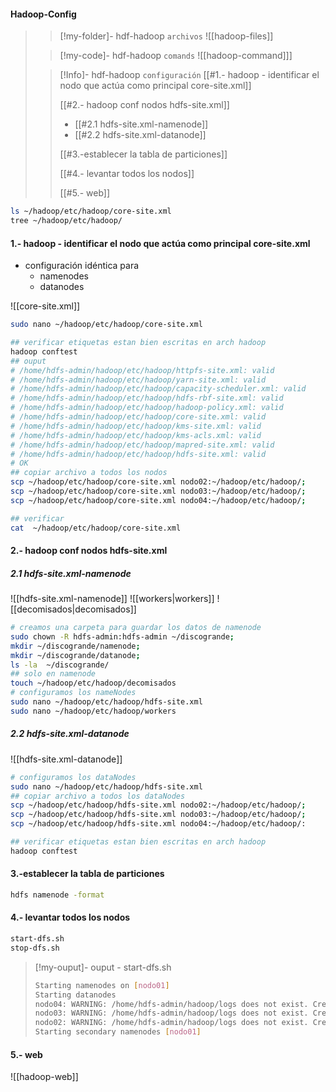 
#### Hadoop-Config
>
>>[!my-folder]-   hdf-hadoop `archivos`
>>![[hadoop-files]]
>
>>[!my-code]-   hdf-hadoop `comands`
>>![[hadoop-command]]]
>
>> [!Info]- hdf-hadoop  `configuración`
>> [[#1.- hadoop - identificar el nodo que actúa como principal core-site.xml]]
>> 
>> [[#2.- hadoop conf nodos hdfs-site.xml]]
>> 
>>  - [[#2.1 hdfs-site.xml-namenode]]
>>  - [[#2.2 hdfs-site.xml-datanode]]
>> 
>> [[#3.-establecer la tabla de particiones]]
>> 
>> [[#4.- levantar todos los nodos]]
>>
>> [[#5.- web]]

```bash
ls ~/hadoop/etc/hadoop/core-site.xml
tree ~/hadoop/etc/hadoop/
```



#### 1.- hadoop - identificar el nodo que actúa como principal core-site.xml
- configuración idéntica para
	- namenodes
	- datanodes

![[core-site.xml]]

```bash
sudo nano ~/hadoop/etc/hadoop/core-site.xml

## verificar etiquetas estan bien escritas en arch hadoop
hadoop conftest
## ouput 
# /home/hdfs-admin/hadoop/etc/hadoop/httpfs-site.xml: valid
# /home/hdfs-admin/hadoop/etc/hadoop/yarn-site.xml: valid  
# /home/hdfs-admin/hadoop/etc/hadoop/capacity-scheduler.xml: valid
# /home/hdfs-admin/hadoop/etc/hadoop/hdfs-rbf-site.xml: valid     
# /home/hdfs-admin/hadoop/etc/hadoop/hadoop-policy.xml: valid
# /home/hdfs-admin/hadoop/etc/hadoop/core-site.xml: valid 
# /home/hdfs-admin/hadoop/etc/hadoop/kms-site.xml: valid   
# /home/hdfs-admin/hadoop/etc/hadoop/kms-acls.xml: valid   
# /home/hdfs-admin/hadoop/etc/hadoop/mapred-site.xml: valid
# /home/hdfs-admin/hadoop/etc/hadoop/hdfs-site.xml: valid  
# OK
## copiar archivo a todos los nodos
scp ~/hadoop/etc/hadoop/core-site.xml nodo02:~/hadoop/etc/hadoop/;
scp ~/hadoop/etc/hadoop/core-site.xml nodo03:~/hadoop/etc/hadoop/;
scp ~/hadoop/etc/hadoop/core-site.xml nodo04:~/hadoop/etc/hadoop/;

## verificar 
cat  ~/hadoop/etc/hadoop/core-site.xml
```

#### 2.- hadoop conf nodos hdfs-site.xml

##### 2.1  hdfs-site.xml-namenode
![[hdfs-site.xml-namenode]]
![[workers|workers]]
![[decomisados|decomisados]]

```bash
# creamos una carpeta para guardar los datos de namenode
sudo chown -R hdfs-admin:hdfs-admin ~/discogrande;
mkdir ~/discogrande/namenode;
mkdir ~/discogrande/datanode;
ls -la  ~/discogrande/
## solo en namenode
touch ~/hadoop/etc/hadoop/decomisados
# configuramos los nameNodes
sudo nano ~/hadoop/etc/hadoop/hdfs-site.xml
sudo nano ~/hadoop/etc/hadoop/workers
```

##### 2.2  hdfs-site.xml-datanode
![[hdfs-site.xml-datanode]]

```bash
# configuramos los dataNodes
sudo nano ~/hadoop/etc/hadoop/hdfs-site.xml
## copiar archivo a todos los dataNodes
scp ~/hadoop/etc/hadoop/hdfs-site.xml nodo02:~/hadoop/etc/hadoop/;
scp ~/hadoop/etc/hadoop/hdfs-site.xml nodo03:~/hadoop/etc/hadoop/;
scp ~/hadoop/etc/hadoop/hdfs-site.xml nodo04:~/hadoop/etc/hadoop/:

## verificar etiquetas estan bien escritas en arch hadoop
hadoop conftest
```

#### 3.-establecer la tabla de particiones
```bash
hdfs namenode -format
```

#### 4.- levantar todos los nodos

```bash
start-dfs.sh
stop-dfs.sh
```

>[!my-ouput]-  ouput - start-dfs.sh
>```bash title="oput" 
> Starting namenodes on [nodo01]
> Starting datanodes
> nodo04: WARNING: /home/hdfs-admin/hadoop/logs does not exist. Creating.
> nodo03: WARNING: /home/hdfs-admin/hadoop/logs does not exist. Creating.
> nodo02: WARNING: /home/hdfs-admin/hadoop/logs does not exist. Creating.
> Starting secondary namenodes [nodo01]
> ```

#### 5.- web

![[hadoop-web]]